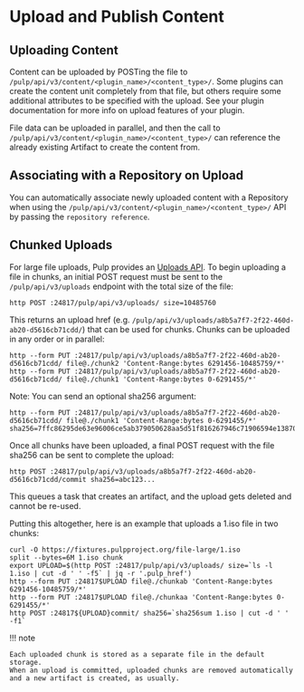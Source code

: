 # Upload and Publish Content

## Uploading Content

Content can be uploaded by POSTing the file to `/pulp/api/v3/content/<plugin_name>/<content_type>/`.
Some plugins can create the content unit completely from that file, but others require some
additional attributes to be specified with the upload. See your plugin documentation for more info
on upload features of your plugin.

File data can be uploaded in parallel, and then the call to
`/pulp/api/v3/content/<plugin_name>/<content_type>/` can reference the already existing Artifact to create
the content from.

## Associating with a Repository on Upload

You can automatically associate newly uploaded content with a Repository when using the
`/pulp/api/v3/content/<plugin_name>/<content_type>/` API by passing the `repository reference`.

## Chunked Uploads

For large file uploads, Pulp provides an [Uploads API](site:pulpcore/restapi/#tag/Uploads). To begin
uploading a file in chunks, an initial POST request must be sent to the `/pulp/api/v3/uploads`
endpoint with the total size of the file:

```
http POST :24817/pulp/api/v3/uploads/ size=10485760
```

This returns an upload href (e.g. `/pulp/api/v3/uploads/a8b5a7f7-2f22-460d-ab20-d5616cb71cdd/`) that can
be used for chunks. Chunks can be uploaded in any order or in parallel:

```
http --form PUT :24817/pulp/api/v3/uploads/a8b5a7f7-2f22-460d-ab20-d5616cb71cdd/ file@./chunk2 'Content-Range:bytes 6291456-10485759/*'
http --form PUT :24817/pulp/api/v3/uploads/a8b5a7f7-2f22-460d-ab20-d5616cb71cdd/ file@./chunk1 'Content-Range:bytes 0-6291455/*'
```

Note: You can send an optional sha256 argument:

```
http --form PUT :24817/pulp/api/v3/uploads/a8b5a7f7-2f22-460d-ab20-d5616cb71cdd/ file@./chunk1 'Content-Range:bytes 0-6291455/*' sha256=7ffc86295de63e96006ce5ab379050628aa5d51f816267946c71906594e13870
```

Once all chunks have been uploaded, a final POST request with the file sha256 can be sent to
complete the upload:

```
http POST :24817/pulp/api/v3/uploads/a8b5a7f7-2f22-460d-ab20-d5616cb71cdd/commit sha256=abc123...
```

This queues a task that creates an artifact, and the upload gets deleted and cannot be re-used.

Putting this altogether, here is an example that uploads a 1.iso file in two chunks:

```
curl -O https://fixtures.pulpproject.org/file-large/1.iso
split --bytes=6M 1.iso chunk
export UPLOAD=$(http POST :24817/pulp/api/v3/uploads/ size=`ls -l 1.iso | cut -d ' ' -f5` | jq -r '.pulp_href')
http --form PUT :24817$UPLOAD file@./chunkab 'Content-Range:bytes 6291456-10485759/*'
http --form PUT :24817$UPLOAD file@./chunkaa 'Content-Range:bytes 0-6291455/*'
http POST :24817${UPLOAD}commit/ sha256=`sha256sum 1.iso | cut -d ' ' -f1`
```

!!! note

    Each uploaded chunk is stored as a separate file in the default storage.
    When an upload is committed, uploaded chunks are removed automatically and a new artifact is created, as usually.
